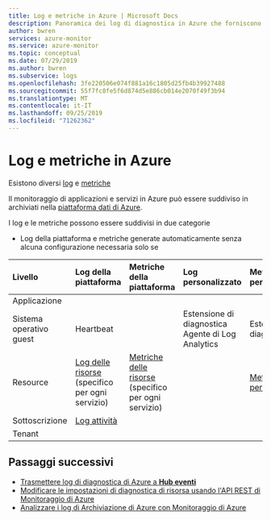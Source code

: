 ```yaml
---
title: Log e metriche in Azure | Microsoft Docs
description: Panoramica dei log di diagnostica in Azure che forniscono dati avanzati e frequenti sul funzionamento di una risorsa di Azure.
author: bwren
services: azure-monitor
ms.service: azure-monitor
ms.topic: conceptual
ms.date: 07/29/2019
ms.author: bwren
ms.subservice: logs
ms.openlocfilehash: 3fe220506e074f881a16c1805d25fb4b39927488
ms.sourcegitcommit: 55f7fc8fe5f6d874d5e886cb014e2070f49f3b94
ms.translationtype: MT
ms.contentlocale: it-IT
ms.lasthandoff: 09/25/2019
ms.locfileid: "71262362"
---
```

# <a name="logs-and-metrics-in-azure"></a>Log e metriche in Azure
Esistono diversi [log](data-platform-logs.md) e [metriche](data-platform-metrics.md)

Il monitoraggio di applicazioni e servizi in Azure può essere suddiviso in archiviati nella [piattaforma dati di Azure](data-platform.md). 

I log e le metriche possono essere suddivisi in due categorie

- Log della piattaforma e metriche generate automaticamente senza alcuna configurazione necessaria solo se 



| Livello | Log della piattaforma | Metriche della piattaforma | Log personalizzato | Metriche personalizzate |
|:---|:---|:---|:---|:---|
| Applicazione  | | | | |
| Sistema operativo guest     | Heartbeat |  | Estensione di diagnostica<br>Agente di Log Analytics | Estensione di diagnostica |
| Resource     | [Log delle risorse](resource-logs-overview.md)<br>(specifico per ogni servizio) | [Metriche delle risorse](metrics-supported.md)<br>(specifico per ogni servizio) | | [Metriche personalizzate](metrics-custom-overview.md) |
| Sottoscrizione | [Log attività](activity-logs-overview.md) | | | |
| Tenant       | 

## <a name="next-steps"></a>Passaggi successivi

* [Trasmettere log di diagnostica di Azure a **Hub eventi**](resource-logs-stream-event-hubs.md)
* [Modificare le impostazioni di diagnostica di risorsa usando l'API REST di Monitoraggio di Azure](https://docs.microsoft.com/rest/api/monitor/)
* [Analizzare i log di Archiviazione di Azure con Monitoraggio di Azure](collect-azure-metrics-logs.md)
